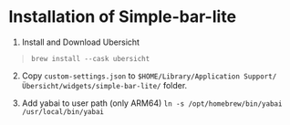 # Installation of Simple-bar-lite

1. Install and Download Ubersicht

> `brew install --cask ubersicht`

2. Copy `custom-settings.json` to `$HOME/Library/Application Support/Übersicht/widgets/simple-bar-lite/` folder.

3. Add yabai to user path (only ARM64)
   `ln -s /opt/homebrew/bin/yabai /usr/local/bin/yabai`
